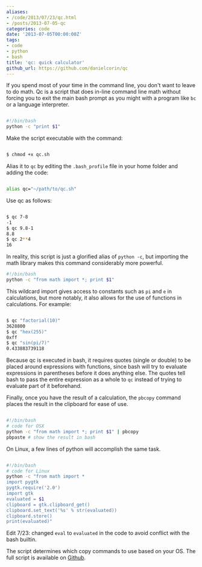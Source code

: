 ```yaml
---
aliases:
- /code/2013/07/23/qc.html
- /posts/2013-07-05-qc
categories: code
date: '2013-07-05T00:00:00Z'
tags:
- code
- python
- bash
title: 'qc: quick calculator'
github_url: https://github.com/danielcorin/qc
---
```


If you spend most of your time in the command line, you don't want to leave to do math. Qc is a script that does in-line command line math without forcing you to exit the main bash prompt as you might with a program like `bc` or a language interpreter.

```sh

#!/bin/bash
python -c "print $1"

```

Make the script executable with the command:

```sh

$ chmod +x qc.sh

```

Alias it to `qc` by editing the `.bash_profile` file in your home folder and adding the code:

```sh

alias qc="~/path/to/qc.sh"

```

Use qc as follows:

```sh

$ qc 7-8
-1
$ qc 9.8-1
8.8
$ qc 2**4
16

```

In reality, this script is just a glorified alias of `python -c`, but importing the math library makes this command considerably more powerful.

```sh
#!/bin/bash
python -c "from math import *; print $1"
```

This wildcard import gives access to constants such as `pi` and `e` in calculations, but more notably, it also allows for the use of functions in calculations. For example:

```sh

$ qc "factorial(10)"
3628800
$ qc "hex(255)"
0xff
$ qc "sin(pi/7)"
0.433883739118

```

Because qc is executed in bash, it requires quotes (single or double) to be placed around expressions with functions, since bash will try to evaluate expressions in parentheses before it does anything else. The quotes tell bash to pass the entire expression as a whole to `qc` instead of trying to evaluate part of it beforehand.

Finally, once you have the result of a calculation, the `pbcopy` command places the result in the clipboard for ease of use.

```sh

#!/bin/bash
# code for OSX
python -c "from math import *; print $1" | pbcopy
pbpaste # show the result in bash

```

On Linux, a few lines of python will accomplish the same task.

```sh

#!/bin/bash
# code for Linux
python -c "from math import *
import pygtk
pygtk.require('2.0')
import gtk
evaluated = $1
clipboard = gtk.clipboard_get()
clipboard.set_text('%s' % str(evaluated))
clipboard.store()
print(evaluated)"

```

Edit 7/23: changed `eval` to `evaluated` in the code to avoid conflict with the bash builtin.

The script determines which copy commands to use based on your OS. The full script is available on [Github](https://github.com/danielcorin/qc).
